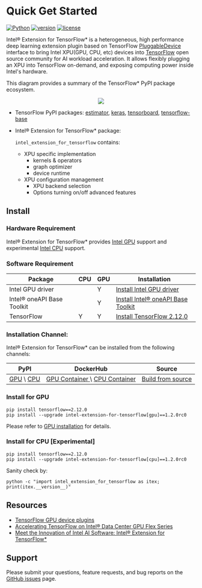 # Quick Get Started

[![Python](https://img.shields.io/pypi/pyversions/tensorflow.svg?style=plastic)](https://pypi.org/project/intel-extension-for-tensorflow)
[![version](https://img.shields.io/badge/release-1.1.0-green)](https://github.com/intel/intel-extension-for-tensorflow/releases)
[![license](https://img.shields.io/badge/license-Apache%202-blue)](LICENSE.txt)

Intel® Extension for TensorFlow* is a heterogeneous, high performance deep learning extension plugin based on TensorFlow [PluggableDevice](https://github.com/tensorflow/community/blob/master/rfcs/20200624-pluggable-device-for-tensorflow.md) interface to bring Intel XPU(GPU, CPU, etc) devices into [TensorFlow](https://github.com/tensorflow/tensorflow) open source community for AI workload acceleration. It allows flexibly plugging an XPU into TensorFlow on-demand, and exposing computing power inside Intel's hardware.

This diagram provides a summary of the TensorFlow* PyPI package ecosystem.

<div align=center>
<img src="docs/guide/images/pip_pkg_deps.png">
</div>


* TensorFlow PyPI packages:
  [estimator](https://www.tensorflow.org/guide/estimator), [keras](https://keras.io), [tensorboard](https://www.tensorflow.org/tensorboard), [tensorflow-base](https://www.tensorflow.org/guide)

* Intel® Extension for TensorFlow* package:
  
   `intel_extension_for_tensorflow` contains:
   * XPU specific implementation
     * kernels & operators
     * graph optimizer
     * device runtime 
   * XPU configuration management
     * XPU backend selection
     * Options turning on/off advanced features

## Install

### Hardware Requirement

Intel® Extension for TensorFlow* provides [Intel GPU](docs/install/install_for_gpu.html#hardware-requirements) support and experimental [Intel CPU](docs/install/experimental/install_for_cpu.html#hardware-requirements) support.

### Software Requirement

|Package|CPU|GPU|Installation|
|-|-|-|-|
|Intel GPU driver||Y|[Install Intel GPU driver](docs/install/install_for_gpu.html#install-gpu-drivers)|
|Intel® oneAPI Base Toolkit||Y|[Install Intel® oneAPI Base Toolkit](docs/install/install_for_gpu.html#install-oneapi-base-toolkit-packages)|
|TensorFlow|Y|Y|[Install TensorFlow 2.12.0](https://www.tensorflow.org/install)|

### Installation Channel:
Intel® Extension for TensorFlow* can be installed from the following channels:

|PyPI|DockerHub|Source|
|-|-|-|
|[GPU](docs/install/install_for_gpu.html#install-via-pypi-wheel-in-bare-metal) \ [CPU](docs/install/experimental/install_for_cpu.html#install-via-pypi-wheel-in-bare-metal)  |[ GPU Container ](docs/install/install_for_gpu.html#install-via-docker-container) \ [ CPU Container](docs/install/experimental/install_for_cpu.html#install-via-docker-container)|[Build from source](docs/install/how_to_build.html)|


### Install for GPU

```
pip install tensorflow==2.12.0
pip install --upgrade intel-extension-for-tensorflow[gpu]==1.2.0rc0
```

Please refer to [GPU installation](docs/install/install_for_gpu.md) for details.

### Install for CPU [Experimental]
```
pip install tensorflow==2.12.0
pip install --upgrade intel-extension-for-tensorflow[cpu]==1.2.0rc0
```

Sanity check by:
```
python -c "import intel_extension_for_tensorflow as itex; print(itex.__version__)"
```

## Resources
- [TensorFlow GPU device plugins](https://www.tensorflow.org/install/gpu_plugins)
- [Accelerating TensorFlow on Intel® Data Center GPU Flex Series](https://blog.tensorflow.org/2022/10/accelerating-tensorflow-on-intel-data-center-gpu-flex-series.html)
- [Meet the Innovation of Intel AI Software: Intel® Extension for TensorFlow*](https://www.intel.com/content/www/us/en/developer/articles/technical/innovation-of-ai-software-extension-tensorflow.html)

## Support
Please submit your questions, feature requests, and bug reports on the [GitHub issues](https://github.com/intel/intel-extension-for-tensorflow/issues) page.
